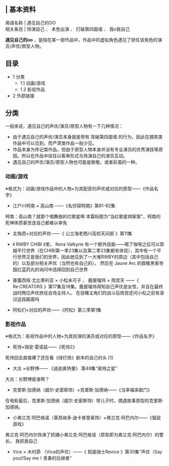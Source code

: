 |  **基本资料**  
---  
用语名称  |  遇见自己的OO   
相关条目  |  饰演自己  、  本色出演  、  打破第四面墙  、  我o我自己   
  
**遇见自己的oo** ，是指在某一部作品中，作品中的虚拟角色遇见了担任该角色的演员/声优/原型人物。

  

##  目录

  * 1  分类 
    * 1.1  动画/游戏 
    * 1.2  影视作品 
  * 2  外部链接 

##  分类

一般来说，遇见自己的声优/演员/原型人物有一下几种情况：

  * 由于遇见自己的声优/演员本身就是带有  突破第四面墙  的行为，因此在搞笑类作品中可以见到，而严肃类作品一般少见。 
  * 作品本身为传记类作品，但由于原型人物本身并没有专业演员的优秀演技等原因，所以在作品中往往以客串形式与饰演自己的演员互动。 
  * 遇见自己的声优/演员/原型人物也可能是致敬，或者彩蛋的一种。 

###  动画/游戏

※格式为：动画/游戏作品中的人物×为其配音的声优或对应的原型——《作品名字》

  * 江户川柯南  ×  高山南  ——《名侦探柯南》第81-82集 

柯南：高山南？就那个唱舞曲的烂歌星啊  本篇标题为“当红歌星绑架案”，柯南的死神体质甚至连自己都难以幸免

  * 主角团×对应的声优——《  公立海老栖川高校天闷部  》第11集 

  * 《  RWBY CHIBI  》里，  Nora Valkyrie  有一个额外技能——喝了咖啡之后可以穿越平行世界（在CHIBI第一季23集以及第二季23集都有体现），其中有一个平行世界正是我们的世界，因此她见到了一大堆RWBY的周边（其中包括自己的）以及部分相关声优（当然也有自己的）。  然后在  Jaune Arc  的致敬黑客帝国红蓝药丸的询问中选择回到自己世界 

  * 塞蕾西娅·尤比蒂利亚  ×  小松未可子  、  鹿屋瑠伟  ×  雨宫天  ——《  Re:CREATORS  》第17集及18集。鹿屋瑠伟得知自己声优是女性，并且在最终战时两位声优担任会场主持人。  在目睹主角们的战斗后雨宫还问小松之前有录过这段画面吗 

  * 阿松们×对应的声优——《阿松》第三季第1集 

###  影视作品

※格式为：影视作品中的人物×为其扮演的演员或对应的原型——《作品名字》

  * 死侍×瑞安·雷诺兹——《死侍2》 

死侍回去直接爆了还在看《绿灯侠》剧本的自己的头  [1]

  * 大古  ×长野博——  《迪迦奥特曼》  第49集“奥特之星” 

大古：长野博是谁啊？

  * 克里斯·加德纳（威尔·史密斯饰）×克里斯·加德纳——《当幸福来敲门》 

在电影最后，克里斯·加德纳（威尔·史密斯饰）带儿子时，偶遇故事原型的克里斯·加德纳。

  * 小弗兰克·阿巴格诺（莱昂纳多·迪卡普里奥饰）×弗兰克·阿巴内尔——《猫鼠游戏》 

弗兰克·阿巴内尔饰演了抓捕小弗兰克·阿巴格诺（原型即为弗兰克·阿巴内尔）的警长。  我抓我自己

  * Vice  ×  木村昴  （Vice的声优）——《  假面骑士Revice  》第30集“声优（Say you)!Say me！青春的后继者” 